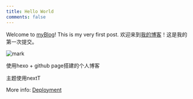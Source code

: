 ```yaml
---
title: Hello World
comments: false
---
```

Welcome to [myBlog](http://wuzhengtong.top)! This is my very first post. 
欢迎来到[我的博客](http://wuzhentong.top)！这是我的第一次提交。

![mark](http://p2fqmxqeh.bkt.clouddn.com/blog/180112/5hDAkdj39I.jpg?imageslim)
<!--more-->

使用hexo + github page搭建的个人博客

主题使用nextT

More info: [Deployment](https://hexo.io/docs/deployment.html)
